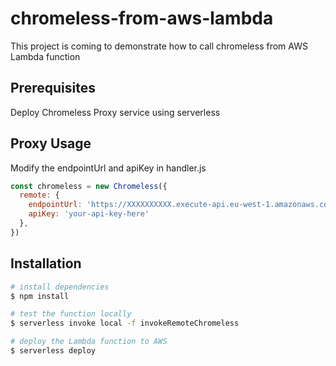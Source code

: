 # chromeless-from-aws-lambda
This project is coming to demonstrate how to call chromeless from AWS Lambda function 

## Prerequisites
Deploy Chromeless Proxy service using serverless

## Proxy Usage
Modify the endpointUrl and apiKey in handler.js
```js
const chromeless = new Chromeless({
  remote: {
    endpointUrl: 'https://XXXXXXXXXX.execute-api.eu-west-1.amazonaws.com/dev'
    apiKey: 'your-api-key-here'
  },
})
```

## Installation
``` bash
# install dependencies
$ npm install

# test the function locally
$ serverless invoke local -f invokeRemoteChromeless

# deploy the Lambda function to AWS
$ serverless deploy
```
